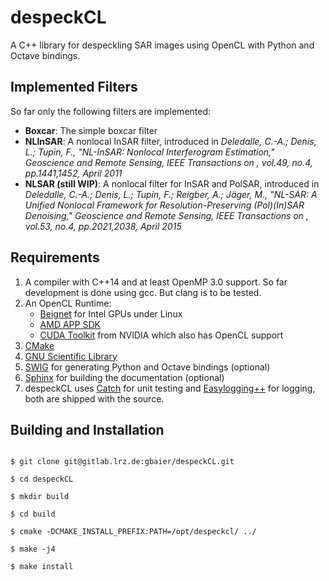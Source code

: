 despeckCL
=========

A C++ library for despeckling SAR images using OpenCL with Python and Octave bindings.

Implemented Filters
-------------------

So far only the following filters are implemented:

* **Boxcar**: The simple boxcar filter
* **NLInSAR**: A nonlocal InSAR filter, introduced in *Deledalle, C.-A.; Denis, L.; Tupin, F., "NL-InSAR: Nonlocal Interferogram Estimation," Geoscience and Remote Sensing, IEEE Transactions on , vol.49, no.4, pp.1441,1452, April 2011*
* **NLSAR (still WIP)**: A nonlocal filter for InSAR and PolSAR, introduced in *Deledalle, C.-A.; Denis, L.; Tupin, F.; Reigber, A.; Jäger, M., "NL-SAR: A Unified Nonlocal Framework for Resolution-Preserving (Pol)(In)SAR Denoising," Geoscience and Remote Sensing, IEEE Transactions on , vol.53, no.4, pp.2021,2038, April 2015*


Requirements
------------

1. A compiler with C++14 and at least OpenMP 3.0 support. So far development is done using gcc. But clang is to be tested.
2. An OpenCL Runtime:
    * <a href="http://www.freedesktop.org/wiki/Software/Beignet/">Beignet</a> for Intel GPUs under Linux
    * <a href="http://developer.amd.com/tools-and-sdks/opencl-zone/amd-accelerated-parallel-processing-app-sdk/">AMD APP SDK</a>
    * <a href="https://developer.nvidia.com/cuda-toolkit">CUDA Toolkit</a> from NVIDIA which also has OpenCL support
3. <a href="https://cmake.org/">CMake</a>
4. <a href="https://www.gnu.org/software/gsl/">GNU Scientific Library</a>
5. <a href="http://swig.org/">SWIG</a> for generating Python and Octave bindings (optional)
6. <a href="http://sphinx-doc.org/">Sphinx</a> for building the documentation (optional)
7. despeckCL uses <a href="https://github.com/philsquared/Catch">Catch</a> for unit testing and <a href="https://github.com/easylogging/easyloggingpp/">Easylogging++</a> for logging, both are shipped with the source.

Building and Installation
-------------------------

```shell

$ git clone git@gitlab.lrz.de:gbaier/despeckCL.git

$ cd despeckCL

$ mkdir build

$ cd build

$ cmake -DCMAKE_INSTALL_PREFIX:PATH=/opt/despeckcl/ ../

$ make -j4

$ make install
```

